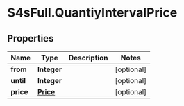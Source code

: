 # S4sFull.QuantiyIntervalPrice

## Properties
Name | Type | Description | Notes
------------ | ------------- | ------------- | -------------
**from** | **Integer** |  | [optional] 
**until** | **Integer** |  | [optional] 
**price** | [**Price**](Price.md) |  | [optional] 


